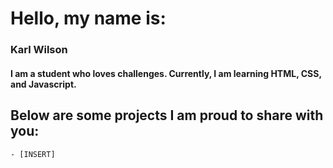 # Hello, my name is:
### Karl Wilson

#### I am a student who loves challenges. Currently, I am learning HTML, CSS, and Javascript.

## Below are some projects I am proud to share with you:

    - [INSERT]
